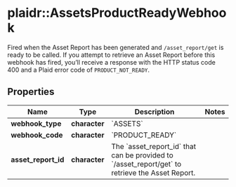 # plaidr::AssetsProductReadyWebhook

Fired when the Asset Report has been generated and `/asset_report/get` is ready to be called.  If you attempt to retrieve an Asset Report before this webhook has fired, you’ll receive a response with the HTTP status code 400 and a Plaid error code of `PRODUCT_NOT_READY`.

## Properties
Name | Type | Description | Notes
------------ | ------------- | ------------- | -------------
**webhook_type** | **character** | &#x60;ASSETS&#x60; | 
**webhook_code** | **character** | &#x60;PRODUCT_READY&#x60; | 
**asset_report_id** | **character** | The &#x60;asset_report_id&#x60; that can be provided to &#x60;/asset_report/get&#x60; to retrieve the Asset Report. | 


